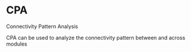 # CPA
Connectivity Pattern Analysis

CPA can be used to analyze the connectivity pattern between and across modules
